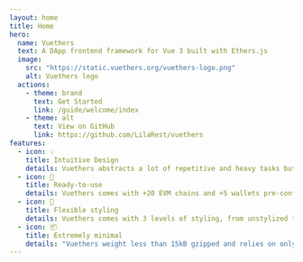 ```yaml
---
layout: home
title: Home
hero:
  name: Vuethers
  text: A DApp frontend framework for Vue 3 built with Ethers.js
  image:
    src: "https://static.vuethers.org/vuethers-logo.png"
    alt: Vuethers logo
  actions:
    - theme: brand
      text: Get Started
      link: /guide/welcome/index
    - theme: alt
      text: View on GitHub
      link: https://github.com/LilaRest/vuethers
features:
  - icon: 💡
    title: Intuitive Design
    details: Vuethers abstracts a lot of repetitive and heavy tasks but has been thought to always let developers feel what happens under the hood.
  - icon: 🦥
    title: Ready-to-use
    details: Vuethers comes with +20 EVM chains and +5 wallets pre-configured. Give it a chain's ID and a wallet name, and your DApp is ready to run !
  - icon: 🖖
    title: Flexible styling
    details: Vuethers comes with 3 levels of styling, from unstylized to opinionated, so you can choose your level of customization.
  - icon: 📦
    title: Extremely minimal
    details: "Vuethers weight less than 15kB gzipped and relies on only 2 top-level dependencies : Vue3 and Ethers.js"
---
```

